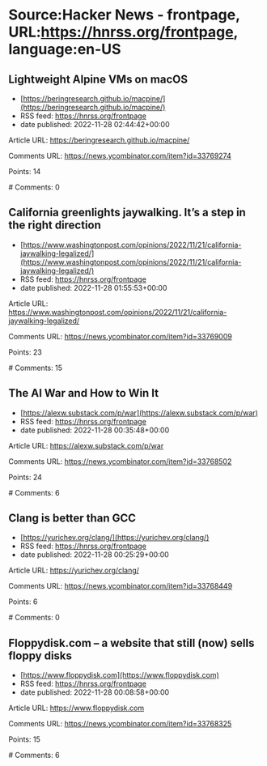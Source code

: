 # Source:Hacker News - frontpage, URL:https://hnrss.org/frontpage, language:en-US

## Lightweight Alpine VMs on macOS
 - [https://beringresearch.github.io/macpine/](https://beringresearch.github.io/macpine/)
 - RSS feed: https://hnrss.org/frontpage
 - date published: 2022-11-28 02:44:42+00:00

<p>Article URL: <a href="https://beringresearch.github.io/macpine/">https://beringresearch.github.io/macpine/</a></p>
<p>Comments URL: <a href="https://news.ycombinator.com/item?id=33769274">https://news.ycombinator.com/item?id=33769274</a></p>
<p>Points: 14</p>
<p># Comments: 0</p>

## California greenlights jaywalking. It’s a step in the right direction
 - [https://www.washingtonpost.com/opinions/2022/11/21/california-jaywalking-legalized/](https://www.washingtonpost.com/opinions/2022/11/21/california-jaywalking-legalized/)
 - RSS feed: https://hnrss.org/frontpage
 - date published: 2022-11-28 01:55:53+00:00

<p>Article URL: <a href="https://www.washingtonpost.com/opinions/2022/11/21/california-jaywalking-legalized/">https://www.washingtonpost.com/opinions/2022/11/21/california-jaywalking-legalized/</a></p>
<p>Comments URL: <a href="https://news.ycombinator.com/item?id=33769009">https://news.ycombinator.com/item?id=33769009</a></p>
<p>Points: 23</p>
<p># Comments: 15</p>

## The AI War and How to Win It
 - [https://alexw.substack.com/p/war](https://alexw.substack.com/p/war)
 - RSS feed: https://hnrss.org/frontpage
 - date published: 2022-11-28 00:35:48+00:00

<p>Article URL: <a href="https://alexw.substack.com/p/war">https://alexw.substack.com/p/war</a></p>
<p>Comments URL: <a href="https://news.ycombinator.com/item?id=33768502">https://news.ycombinator.com/item?id=33768502</a></p>
<p>Points: 24</p>
<p># Comments: 6</p>

## Clang is better than GCC
 - [https://yurichev.org/clang/](https://yurichev.org/clang/)
 - RSS feed: https://hnrss.org/frontpage
 - date published: 2022-11-28 00:25:29+00:00

<p>Article URL: <a href="https://yurichev.org/clang/">https://yurichev.org/clang/</a></p>
<p>Comments URL: <a href="https://news.ycombinator.com/item?id=33768449">https://news.ycombinator.com/item?id=33768449</a></p>
<p>Points: 6</p>
<p># Comments: 0</p>

## Floppydisk.com – a website that still (now) sells floppy disks
 - [https://www.floppydisk.com](https://www.floppydisk.com)
 - RSS feed: https://hnrss.org/frontpage
 - date published: 2022-11-28 00:08:58+00:00

<p>Article URL: <a href="https://www.floppydisk.com">https://www.floppydisk.com</a></p>
<p>Comments URL: <a href="https://news.ycombinator.com/item?id=33768325">https://news.ycombinator.com/item?id=33768325</a></p>
<p>Points: 15</p>
<p># Comments: 6</p>

